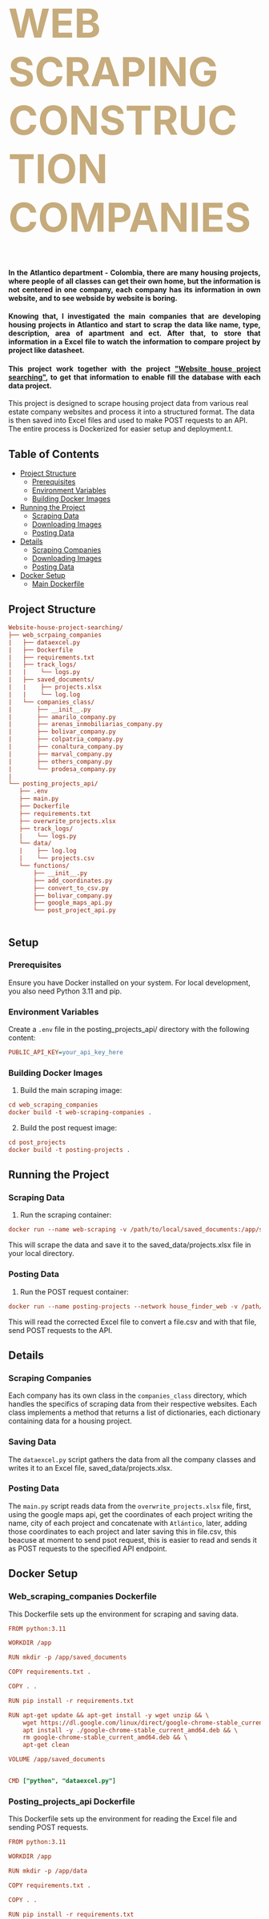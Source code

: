 <div class="row ">
	<div class="col ">
		<h1  style="color:#C6AB7C; font-size: 80px; font-weight:bold;">WEB SCRAPING CONSTRUCTION COMPANIES</h1>
	</div>
</div>

<h4 align="justify">
      In the Atlantico department - Colombia, there are many housing projects, where people of all classes can get their own home, 
      but the information is not centered  in one company, each company has its information in own website, and to see webside by website is boring. 
</h4> 
<h4 align="justify">
      Knowing that, I investigated the main companies that are developing housing projects in Atlantico and start to scrap the data like name, type, 
	description, area of apartment and ect. After that, to store that information in a Excel file to watch the information to compare  project 
	by project like datasheet. 
</h4> 
<h4 align="justify">
     This project work together with the project <a href="https://github.com/kaacuna20/Website-house-project-searching-">"Website house project searching"</a>, to get that 
      information to enable fill the database with each data project.
</h4> 

This project is designed to scrape housing project data from various real estate company websites and process it into a structured format. The data is then saved into Excel files and used to make POST requests to an API. The entire process is Dockerized for easier setup and deployment.t.

## Table of Contents
- [Project Structure](#Project-Structure)
  - [Prerequisites](#Prerequisites)
  - [Environment Variables](#Environment-Variables)
  - [Building Docker Images](#Building-Docker-Images)
- [Running the Project](#Running-the-Project)
  - [Scraping Data](#Scraping-Data)
  - [Downloading Images](#Downloading-Images)
  - [Posting Data](#Posting-Data)
- [Details](#Details)
  - [Scraping Companies](#Scraping-Companies)
  - [Downloading Images](#Downloading-Images)
  - [Posting Data](#Posting-Data)
- [Docker Setup](#Docker-Setup)
  - [Main Dockerfile](#Main-Dockerfile)


## Project Structure
```ini
Website-house-project-searching/
├── web_scrpaing_companies
|   ├── dataexcel.py
|   ├── Dockerfile
|   ├── requirements.txt
|   ├── track_logs/
|   |    └── logs.py
|   ├── saved_documents/
|   |    ├── projects.xlsx
|   |    └── log.log
|   └── companies_class/
|       ├── __init__.py
|       ├── amarilo_company.py
|       ├── arenas_inmobiliarias_company.py
|       ├── bolivar_company.py
|       ├── colpatria_company.py
|       ├── conaltura_company.py
|       ├── marval_company.py
|       ├── others_company.py
|       └── prodesa_company.py
|
└── posting_projects_api/
   ├── .env
   ├── main.py
   ├── Dockerfile
   ├── requirements.txt
   ├── overwrite_projects.xlsx
   ├── track_logs/
   |    └── logs.py
   └── data/
   |    ├── log.log
   |    └── projects.csv
   └── functions/
       ├── __init__.py
       ├── add_coordinates.py
       ├── convert_to_csv.py
       ├── bolivar_company.py
       ├── google_maps_api.py
       └── post_project_api.py



```
## Setup
### Prerequisites
Ensure you have Docker installed on your system. For local development, you also need Python 3.11 and pip.
### Environment Variables
Create a `.env` file in the posting_projects_api/ directory with the following content:
```ini
PUBLIC_API_KEY=your_api_key_here
```
### Building Docker Images
1. Build the main scraping image:
```ini
cd web_scraping_companies
docker build -t web-scraping-companies .

```
2. Build the post request image:
```ini
cd post_projects
docker build -t posting-projects .
```
## Running the Project
### Scraping Data
1. Run the scraping container:
```ini
docker run --name web-scraping -v /path/to/local/saved_documents:/app/saved_documents web-scraping-companies
```
This will scrape the data and save it to the saved_data/projects.xlsx file in your local directory.

### Posting Data
1. Run the POST request container:
```ini
docker run --name posting-projects --network house_finder_web -v /path/to/local/data:/app/data posting-projects
```
This will read the corrected Excel file to convert a file.csv and with that file, send POST requests to the API.
## Details
### Scraping Companies
Each company has its own class in the `companies_class` directory, which handles the specifics of scraping data from their respective websites. Each class implements a method that returns a list of dictionaries, each dictionary containing data for a housing project.

### Saving Data
The `dataexcel.py` script gathers the data from all the company classes and writes it to an Excel file, saved_data/projects.xlsx.

### Posting Data
The `main.py` script reads data from the `overwrite_projects.xlsx` file, first, using the google maps api, get the coordinates of each project writing the name, city of each project and concatenate with `Atlántico`, later, adding those coordinates to each project and later saving this in file.csv, this beacuse at moment to send psot request, this is easier to read and sends it as POST requests to the specified API endpoint.

## Docker Setup
### Web_scraping_companies Dockerfile
This Dockerfile sets up the environment for scraping and saving data.
```ini
FROM python:3.11

WORKDIR /app

RUN mkdir -p /app/saved_documents

COPY requirements.txt .

COPY . .

RUN pip install -r requirements.txt

RUN apt-get update && apt-get install -y wget unzip && \
    wget https://dl.google.com/linux/direct/google-chrome-stable_current_amd64.deb && \
    apt install -y ./google-chrome-stable_current_amd64.deb && \
    rm google-chrome-stable_current_amd64.deb && \
    apt-get clean

VOLUME /app/saved_documents


CMD ["python", "dataexcel.py"]
```
### Posting_projects_api Dockerfile
This Dockerfile sets up the environment for reading the Excel file and sending POST requests.
```ini
FROM python:3.11

WORKDIR /app

RUN mkdir -p /app/data

COPY requirements.txt .

COPY . .

RUN pip install -r requirements.txt

VOLUME /app/data

CMD ["python", "main.py"]
```

